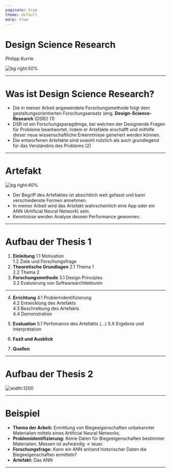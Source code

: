 ```yaml
---
paginate: true
theme: default 
marp: true
---
```



# **Design Science Research**
Philipp Kurrle

![bg right:50%](images/research.jpg)

<!--

footer: Bild: https://learning.wellingtoncollege.org.uk/wp-content/uploads/2016/09/research.jpg
-->

---


# Was ist Design Science Research?  

- Die in meiner Arbeit angewendete Forschungsmethode folgt dem gestaltungsorientierten Forschungsansatz (eng. **Design-Science-Research** (DSR)) (1)
- DSR ist ein Forschungsparagdimga, bei welchen der Designende Fragen für Probleme beantwortet, indem er Artefakte erschafft und mithilfe dieser neue wissenschaftliche Erkenntnisse generiert werden können. 
- Die entworfenen Artefakte sind sowohl nützlich als auch grundlegend für das Verständnis des Problems (2)


<!--
footer: 1 (Rennenkampff et al., 2015, S. 17), 2 (Hevner & Chatterjee, 2010, S. 10)
-->

---
# Artefakt

![bg right:40%](images/programming.jpg)

- Der Begriff des Artefaktes ist absichtlich weit gefasst und kann verschiedenste Formen annehmen.
- In meiner Arbeit wird das Artefakt wahrscheinlich eine App oder ein ANN (Artificial Neural Network) sein.  
-  Kenntnisse werden Analyse dessen Performance gewonnen.

<!--

footer: Bild: https://myloview.de/sticker-developing-programming-and-coding-technologies-programmer-inspecting-nr-9668083
-->

---

# Aufbau der Thesis 1


1. **Einleitung**
    1.1 Motivation	
    1.2 Ziele und Forschungsfrage
2. **Theoretische Grundlagen**
2.1 Thema 1  
2.2 Thema 2 
3. **Forschungsmethode**
3.1 Design Principles	
3.2 Evaluierung von Softwarearchitekturen	

<!--
footer: ''  
-->

---
4. **Errichtung**
4.1 Problemidentifizierung	
4.2 Entwicklung des Artefakts	
4.3 Beschreibung des Artefakts	
4.4 Demonstration	

5. **Evaluation**
5.1 Perfomance des Artefakts (...)
5.X Ergebnis und Interpretation	
6. **Fazit und Ausblick**
7. **Quellen**


<!--
footer: ''  
-->
---



# Aufbau der Thesis  2

![width:1200](images/aufbau.png) 

<!--
footer: 'Quelle: Sonnenberg & vom Brocke, 2012, S. 72)
Bild: Design Science Research Prozess nach (Peffers et al., 2007, S. 45–77)'  
-->

---

# Beispiel
- **Thema der Arbeit:** Ermittlung von Biegeeigenschaften unbekannter Materialien mittels eines Artificial Neural Networks.
- **Problemidentifizierung:** Keine Daten für Biegeeigenschaften bestimmer Materialien. Messen ist aufwändig -> teuer. 
- **Forschungsfrage:** Kann ein ANN anhand historischer Daten die Biegeeigenschaften ermitteln? 
- **Artefakt:** Das ANN 

---



